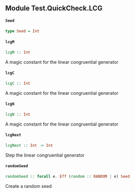 ## Module Test.QuickCheck.LCG

#### `Seed`

``` purescript
type Seed = Int
```

#### `lcgM`

``` purescript
lcgM :: Int
```

A magic constant for the linear congruential generator

#### `lcgC`

``` purescript
lcgC :: Int
```

A magic constant for the linear congruential generator

#### `lcgN`

``` purescript
lcgN :: Int
```

A magic constant for the linear congruential generator

#### `lcgNext`

``` purescript
lcgNext :: Int -> Int
```

Step the linear congruential generator

#### `randomSeed`

``` purescript
randomSeed :: forall e. Eff (random :: RANDOM | e) Seed
```

Create a random seed


